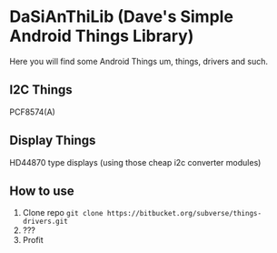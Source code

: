 # DaSiAnThiLib (Dave's Simple Android Things Library)

Here you will find some Android Things um, things, drivers and such.

## I2C Things

PCF8574(A)

## Display Things

HD44870 type displays (using those cheap i2c converter modules)

## How to use

1. Clone repo ```git clone https://bitbucket.org/subverse/things-drivers.git```
2. ???
3. Profit
